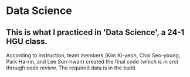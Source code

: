 # Data Science

## This is what I practiced in 'Data Science', a 24-1 HGU class. 
According to instruction, team members (Kim Ki-yeon, Choi Seo-young, Park Ha-rin, and Lee Sun-hwan) created the final code (which is in src) through code review. The required data is in the build.
